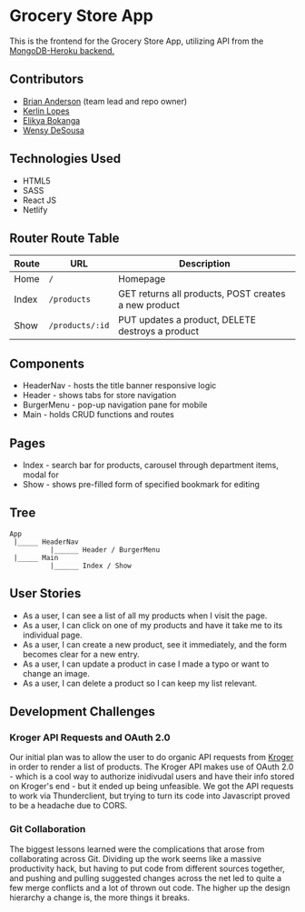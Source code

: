 # Grocery Store App

This is the frontend for the Grocery Store App, utilizing API from the [MongoDB-Heroku backend.](https://github.com/gadgetgeek/kweb_backend)

## Contributors
- [Brian Anderson](https://github.com/gadgetgeek) (team lead and repo owner)
- [Kerlin Lopes](https://github.com/kerlinlopes)
- [Elikya Bokanga](https://github.com/elikyaB)
- [Wensy DeSousa](https://github.com/wensyd)

## Technologies Used
- HTML5
- SASS
- React JS
- Netlify

## Router Route Table

| Route | URL | Description |
| ----- | --- | ----------- |
| Home | `/` | Homepage |
| Index | `/products` | GET returns all products, POST creates a new product |
| Show | `/products/:id` | PUT updates a product, DELETE destroys a product |

## Components
- HeaderNav - hosts the title banner responsive logic
- Header - shows tabs for store navigation
- BurgerMenu - pop-up navigation pane for mobile
- Main - holds CRUD functions and routes

## Pages
- Index - search bar for products, carousel through department items, modal for 
- Show - shows pre-filled form of specified bookmark for editing

## Tree
```
App
 |_____ HeaderNav
          |______ Header / BurgerMenu
 |_____ Main
          |______ Index / Show
```

## User Stories
- As a user, I can see a list of all my products when I visit the page.
- As a user, I can click on one of my products and have it take me to its individual page.
- As a user, I can create a new product, see it immediately, and the form becomes clear for a new entry.
- As a user, I can update a product in case I made a typo or want to change an image.
- As a user, I can delete a product so I can keep my list relevant.

## Development Challenges

### Kroger API Requests and OAuth 2.0
Our initial plan was to allow the user to do organic API requests from [Kroger](https://developer.kroger.com/documentation/public/getting-started/quick-start) in order to render a list of products. The Kroger API makes use of OAuth 2.0 - which is a cool way to authorize inidivudal users and have their info stored on Kroger's end - but it ended up being unfeasible. We got the API requests to work via Thunderclient, but trying to turn its code into Javascript proved to be a headache due to CORS.

### Git Collaboration
The biggest lessons learned were the complications that arose from collaborating across Git. Dividing up the work seems like a massive productivity hack, but having to put code from different sources together, and pushing and pulling suggested changes across the net led to quite a few merge conflicts and a lot of thrown out code. The higher up the design hierarchy a change is, the more things it breaks.
